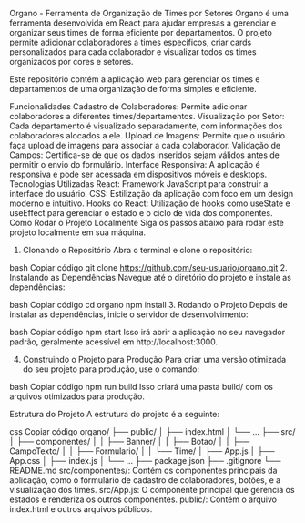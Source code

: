 Organo - Ferramenta de Organização de Times por Setores
Organo é uma ferramenta desenvolvida em React para ajudar empresas a gerenciar e organizar seus times de forma eficiente por departamentos. O projeto permite adicionar colaboradores a times específicos, criar cards personalizados para cada colaborador e visualizar todos os times organizados por cores e setores.

Este repositório contém a aplicação web para gerenciar os times e departamentos de uma organização de forma simples e eficiente.

Funcionalidades
Cadastro de Colaboradores: Permite adicionar colaboradores a diferentes times/departamentos.
Visualização por Setor: Cada departamento é visualizado separadamente, com informações dos colaboradores alocados a ele.
Upload de Imagens: Permite que o usuário faça upload de imagens para associar a cada colaborador.
Validação de Campos: Certifica-se de que os dados inseridos sejam válidos antes de permitir o envio do formulário.
Interface Responsiva: A aplicação é responsiva e pode ser acessada em dispositivos móveis e desktops.
Tecnologias Utilizadas
React: Framework JavaScript para construir a interface do usuário.
CSS: Estilização da aplicação com foco em um design moderno e intuitivo.
Hooks do React: Utilização de hooks como useState e useEffect para gerenciar o estado e o ciclo de vida dos componentes.
Como Rodar o Projeto Localmente
Siga os passos abaixo para rodar este projeto localmente em sua máquina.

1. Clonando o Repositório
Abra o terminal e clone o repositório:

bash
Copiar código
git clone https://github.com/seu-usuario/organo.git
2. Instalando as Dependências
Navegue até o diretório do projeto e instale as dependências:

bash
Copiar código
cd organo
npm install
3. Rodando o Projeto
Depois de instalar as dependências, inicie o servidor de desenvolvimento:

bash
Copiar código
npm start
Isso irá abrir a aplicação no seu navegador padrão, geralmente acessível em http://localhost:3000.

4. Construindo o Projeto para Produção
Para criar uma versão otimizada do seu projeto para produção, use o comando:

bash
Copiar código
npm run build
Isso criará uma pasta build/ com os arquivos otimizados para produção.

Estrutura do Projeto
A estrutura do projeto é a seguinte:

css
Copiar código
organo/
├── public/
│   ├── index.html
│   └── ...
├── src/
│   ├── componentes/
│   │   ├── Banner/
│   │   ├── Botao/
│   │   ├── CampoTexto/
│   │   ├── Formulario/
│   │   └── Time/
│   ├── App.js
│   ├── App.css
│   ├── index.js
│   └── ...
├── package.json
├── .gitignore
└── README.md
src/componentes/: Contém os componentes principais da aplicação, como o formulário de cadastro de colaboradores, botões, e a visualização dos times.
src/App.js: O componente principal que gerencia os estados e renderiza os outros componentes.
public/: Contém o arquivo index.html e outros arquivos públicos.